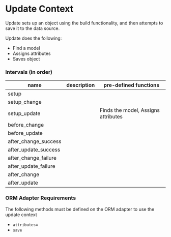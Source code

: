 # Update Context

Update sets up an object using the build functionality, and then attempts to save it to the data source.

Update does the following:

- Find a model
- Assigns attributes
- Saves object

### Intervals (in order)

<table>
  <thead>
    <th>name</th>
    <th>description</th>
    <th>pre-defined functions</th>
  </thead>

  <tbody>
    <tr>
      <td>setup</td>
      <td></td>
      <td></td>
    </tr>
    <tr>
      <td>setup_change</td>
      <td></td>
      <td></td>
    </tr>
    <tr>
      <td>setup_update</td>
      <td></td>
      <td>
        Finds the model, Assigns attributes
      </td>
    </tr>
    <tr>
      <td>before_change</td>
      <td></td>
      <td></td>
    </tr>
    <tr>
      <td>before_update</td>
      <td></td>
      <td></td>
    </tr>
    <tr>
      <td>after_change_success</td>
      <td></td>
      <td></td>
    </tr>
    <tr>
      <td>after_update_success</td>
      <td></td>
      <td></td>
    </tr>
    <tr>
      <td>after_change_failure</td>
      <td></td>
      <td></td>
    </tr>
    <tr>
      <td>after_update_failure</td>
      <td></td>
      <td></td>
    </tr>
    <tr>
      <td>after_change</td>
      <td></td>
      <td></td>
    </tr>
    <tr>
      <td>after_update</td>
      <td></td>
      <td></td>
    </tr>
  </tbody>
</table>

### ORM Adapter Requirements

The following methods must be defined on the ORM adapter to use the update context

- `attributes=`
- `save`
